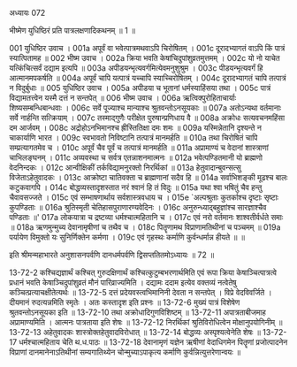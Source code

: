 अध्यायः 072

भीष्मेण युधिष्ठिरं प्रति पात्रलक्षणादिकथनम् ॥ 1 ॥
	
001	युधिष्ठिर उवाच ।
001a	अपूर्वं वा भवेत्पात्रमथवाऽपि चिरोषितम् ।
001c	दूरादभ्यागतं वाऽपि किं पात्रं स्यात्पितामह ॥
002	भीष्म उवाच ।
002a	क्रिया भवति केषांचिदुपांशुव्रतमुत्तमम् ।
002c	यो नो याचेत यत्किंचित्सर्वं दद्याम इत्यपि ॥
003a	अपीडयन्भृत्यवर्गमित्येवमनुशुश्रुम ।
003c	पीडयन्भृत्यवर्गं हि आत्मानमपकर्षति ॥
004a	अपूर्वं चापि यत्पात्रं यच्चापि स्याच्चिरोषितम् ।
004c	दूरादभ्यागतं चापि तत्पात्रं न विदुर्बुधाः ॥
005	युधिष्ठिर उवाच ।
005a	अपीडया च भूतानां धर्मस्याहिंसया तथा ।
005c	पात्रं विद्यामतत्त्वेन यस्मै दत्तं न सन्तपेत् ॥
006	भीष्म उवाच ।
006a	ऋत्विक्पुरोहिताचार्याः शिष्यसम्बन्धिबान्धवाः ।
006c	सर्वे पूज्याश्च मान्याश्च श्रुतवन्तोऽनसूयकाः ॥
007a	अतोऽन्यथा वर्तमानाः सर्वे नार्हन्ति सत्क्रियाम् ।
007c	तस्माद्गुणैः परीक्षेत पुरुषान्प्रणिधाय वै ॥
008a	अक्रोधः सत्यवचनमहिंसा दम आर्जवम् ।
008c	अद्रोहोऽनभिमानश्च ह्रीस्तितिक्षा दमः शमः ॥
009a	यस्मिन्नेतानि दृश्यन्ते न चाकार्याणि भारत ।
009c	स्वभावतो निविष्टानि तत्पात्रं मानमर्हति ॥
010a	तथा चिरोषितं चापि सम्प्रत्यागतमेव च ।
010c	अपूर्वं चैव पूर्वं च तत्पात्रं मानमर्हति ॥
011a	अप्रामाण्यं च वेदानां शास्त्राणां चाभिलङ्घनम् ।
011c	अव्यवस्था च सर्वत्र एतन्नाशनमात्मनः ॥
012a	भवेत्पण्डितमानी यो ब्राह्मणो वेदनिन्दकः ।
012c	आन्वीक्षिकीं तर्कविद्यामनुरक्तो निरर्थिकां ॥
013a	हेतुवादान्बुवन्सत्सु विजेताऽहेतुवादकः ।
013c	आक्रोष्टा चातिवक्ता च ब्राह्मणानां सदैव हि ॥
014a	सर्वाभिशङ्की मूढश्च बालः कटुकवागपि ।
014c	बोद्धव्यस्तादृशस्तात नरं श्वानं हि तं विदुः ॥
015a	यथा श्वा भषितुं चैव हन्तु चैवावसज्जते ।
015c	एवं सम्भाषणार्थाय सर्वशास्त्रवधाय च ।
015e	`अल्पश्रुताः कुतर्काश्च दृष्टाः सृष्टाः कुपण्डिताः ॥
016a	श्रुतिस्मृती चेतिहासपुराणारण्यवेदिनः ।
016c	अनुरुन्ध्याद्बहुज्ञांश्च सारज्ञाश्चैव पण्डिताः ॥'
017a	लोकयात्रा च द्रष्टव्या धर्मश्चात्महितानि च ।
017c	एवं नरो वर्तमानः शाश्वतीर्वर्धते समाः ॥
018a	ऋणमुन्मुच्य देवानामृषीणां च तथैव च ।
018c	पितॄणामथ विप्राणामतिथीनां च पञ्चमम् ॥
019a	पर्यायेण विमुक्तो यः सुनिर्णिक्तेन कर्मणा ।
019c	एवं गृहस्थः कर्माणि कुर्वन्धर्मान्न हीयते ॥ ॥

इति श्रीमन्महाभारते अनुशासनपर्वणि दानधर्मपर्वणि द्विसप्ततितमोऽध्यायः ॥ 72 ॥

13-72-2 कश्चिद्यज्ञार्थं कश्चित् गुरुदक्षिणार्थं कश्चित्कुटुम्बभरणार्थमिति एवं रूपा क्रिया केषाञ्चित्पात्रत्वे प्रधानं भवति केषाञ्चिदुपांशुव्रतं मौनं पारिव्राज्यमिति । दद्यामः ददाम इत्येव वक्तव्यं नत्वेतेषु कञ्चित्प्रत्याचक्षीतेत्यर्थः ॥ 13-72-5 दत्तं प्रदेयवस्त्वभिमानिनी देवता न सन्तपेत् । विप्रे वेदविवर्जिते । दीयमानं रुदत्यन्नमिति स्मृतेः । अतः कस्तादृश इति प्रश्नः ॥ 13-72-6 मुख्यं पात्रं विशेषेण श्रुतवन्तोऽनसूयका इति ॥ 13-72-10 तथा अक्रोधादिगुणविशिष्टम् ॥ 13-72-11 अपात्रताबीजमाह अप्रामाण्यमिति । आत्मनः पात्रताया इति शेषः ॥ 13-72-12 निरर्थिकां श्रुतिविरोधित्वेन मोक्षानुपयोगिनीम् ॥ 13-72-13 अहेतुवादकः शास्त्रोक्तहेतुवादविरोधात् ॥ 13-72-14 बोद्धव्यः अस्पृश्यत्वेनेति शेषः ॥ 13-72-17 धर्मश्चात्महिताय चेति थ.ध.पाठः ॥ 13-72-18 देवानामृणं यज्ञेन ऋषीणां वेदाधिगमेन पितॄणां प्रजोत्पादनेन विप्राणां दानमानेनाऽतिथीनां सम्यगातिथ्येन चोन्मुच्याऽपाकृत्य कर्माणि कुर्वन्नित्युत्तरेणान्वयः ॥
